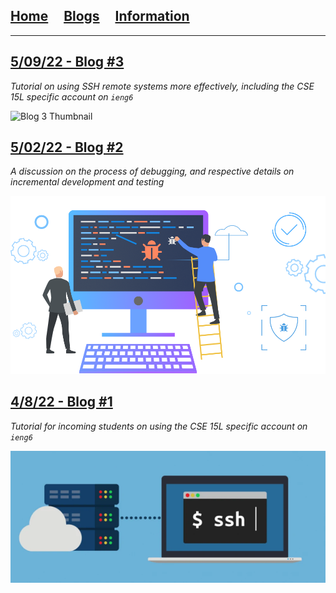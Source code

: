 ## [Home](/)&nbsp;&nbsp;&nbsp;&nbsp;&nbsp;[Blogs](/blogs)&nbsp;&nbsp;&nbsp;&nbsp;&nbsp;[Information](/information)

---

## [5/09/22 - Blog #3](posts/2022-05-09-labreport3)
*Tutorial on using SSH remote systems more effectively, including the CSE 15L specific account on `ieng6`*

![Blog 3 Thumbnail](/images/blog_images/blog_03/zzz.png)

## [5/02/22 - Blog #2](posts/2022-05-02-labreport2)
*A discussion on the process of debugging, and respective details on incremental development and testing*

![Blog 2 Thumbnail](/images/blog_images/blog_02/debugging.png)


## [4/8/22 - Blog #1](posts/2022-04-08-labreport1)
*Tutorial for incoming students on using the CSE 15L specific account on `ieng6`*

![Blog 1 Thumbnail](/images/blog_images/blog_01/ssh.png)